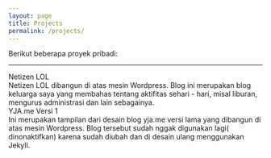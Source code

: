 ```yaml
---
layout: page
title: Projects
permalink: /projects/
---
```


Berikut beberapa proyek pribadi:

___

<div class="o-grid">
  <div class="o-grid__item col-sm-12 col-xs-12 u-mrgn-bottom--5">
    <div class="c-thumb">
      <div class="c-thumb__item">
        <div class="c-thum__head">
          <img src="{{ site.url }}/img/project/netizen.jpg" alt="" class="c-thumb__img">
        </div>
        <div class="c-thumb__body">
          <div class="c-thumb__title">
            Netizen LOL
          </div>
          <div class="c-thumb__desc u-mrgn-top--1">
            Netizen LOL dibangun di atas mesin Wordpress. Blog ini merupakan blog keluarga saya yang membahas tentang aktifitas sehari - hari, misal liburan, mengurus administrasi dan lain sebagainya.
          </div>
        </div>
      </div>
    </div>
  </div>
  <div class="o-grid__item col-sm-12 col-xs-12 u-mrgn-bottom--5">
    <div class="c-thumb">
      <div class="c-thumb__item">
        <div class="c-thum__head">
          <img src="{{ site.url }}/img/project/yja.jpg" alt="" class="c-thumb__img">
        </div>
        <div class="c-thumb__body">
          <div class="c-thumb__title">
            YJA.me Versi 1
          </div>
          <div class="c-thumb__desc u-mrgn-top--1">
            Ini merupakan tampilan dari desain blog yja.me versi lama yang dibangun di atas mesin Wordpress. Blog tersebut sudah nggak digunakan lagi( dinonaktifkan) karena sudah diubah dan di desain ulang menggunakan Jekyll.
          </div>
        </div>
      </div>
    </div>
  </div>
</div>


